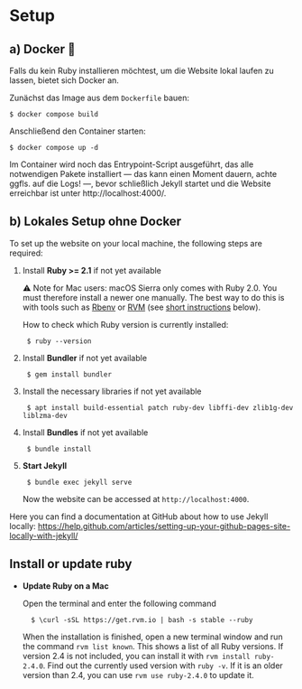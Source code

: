 # Setup

## a) Docker 🐳

Falls du kein Ruby installieren möchtest, um die Website lokal laufen zu lassen, bietet sich Docker an.

Zunächst das Image aus dem `Dockerfile` bauen:

    $ docker compose build

Anschließend den Container starten:

    $ docker compose up -d

Im Container wird noch das Entrypoint-Script ausgeführt, das alle notwendigen Pakete installiert — das kann einen Moment dauern, achte ggfls. auf die Logs! —, bevor schließlich Jekyll startet und die Website erreichbar ist unter http://localhost:4000/.


## b) Lokales Setup ohne Docker

To set up the website on your local machine, the following steps are required:

1. Install __Ruby >= 2.1__ if not yet available

    ⚠️ Note for Mac users: macOS Sierra only comes with Ruby 2.0. You must therefore install a newer one manually. The best way to do this is with tools such as [Rbenv](http://rbenv.org) or [RVM](https://rvm.io) (see [short instructions](#install-or-update-ruby) below).
    
    How to check which Ruby version is currently installed:
   
        $ ruby --version
        
    
2. Install __Bundler__ if not yet available

        $ gem install bundler
        
3. Install the necessary libraries if not yet available
        
        $ apt install build-essential patch ruby-dev libffi-dev zlib1g-dev liblzma-dev
        
4. Install __Bundles__ if not yet available

        $ bundle install

5. __Start Jekyll__

        $ bundle exec jekyll serve

    Now the website can be accessed at `http://localhost:4000`.

Here you can find a documentation at GitHub about how to use Jekyll locally: https://help.github.com/articles/setting-up-your-github-pages-site-locally-with-jekyll/

## Install or update ruby

- **Update Ruby on a Mac**

    Open the terminal and enter the following command
    
        $ \curl -sSL https://get.rvm.io | bash -s stable --ruby
    
    When the installation is finished, open a new terminal window and run the command `rvm list known`. This shows a list of all Ruby versions. If version 2.4 is not included, you can install it with `rvm install ruby-2.4.0`. Find out the currently used version with `ruby -v`. If it is an older version than 2.4, you can use `rvm use ruby-2.4.0` to update it.
